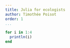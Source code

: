 ```yaml
---
title: Julia for ecologists
author: Timothée Poisot
order: 1
...
```


``` julia
for i in 1:4
  println(i)
end
```
